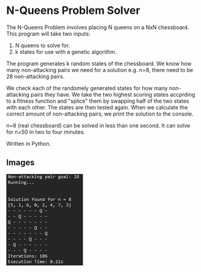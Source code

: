 # N-Queens Problem Solver
The N-Queens Problem involves placing N queens on a NxN chessboard. This program will take two inputs:
1. N queens to solve for.
2. k states for use with a genetic algorithm.

The program generates k random states of the chessboard. We know how many non-attacking pairs we need for a solution e.g. n=8, there need to be 28 non-attacking pairs.

We check each of the randomely generated states for how many non-attacking pairs they have. We take the two highest scoring states accprding to a fitness function and "splice" them by swapping half of the two states with each other. The states are then tested again. When we calculate the correct amount of non-attacking pairs, we print the solution to the console.

n=8 (real chessboard) can be solved in less than one second. It can solve for n=50 in two to four minutes.

Written in Python.

## Images
![Console output](Images/image01.png)